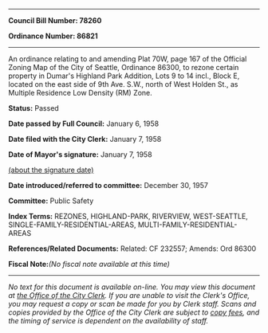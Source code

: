 

********

**Council Bill Number: 78260**
   
**Ordinance Number: 86821**
********

 An ordinance relating to and amending Plat 70W, page 167 of the Official Zoning Map of the City of Seattle, Ordinance 86300, to rezone certain property in Dumar's Highland Park Addition, Lots 9 to 14 incl., Block E, located on the east side of 9th Ave. S.W., north of West Holden St., as Multiple Residence Low Density (RM) Zone.

**Status:** Passed
   
**Date passed by Full Council:** January 6, 1958
   
**Date filed with the City Clerk:** January 7, 1958
   
**Date of Mayor's signature:** January 7, 1958
   
[(about the signature date)](/~public/approvaldate.htm)
   
   
   
**Date introduced/referred to committee:** December 30, 1957
   
**Committee:** Public Safety
   
   
**Index Terms:** REZONES, HIGHLAND-PARK, RIVERVIEW, WEST-SEATTLE, SINGLE-FAMILY-RESIDENTIAL-AREAS, MULTI-FAMILY-RESIDENTIAL-AREAS

**References/Related Documents:** Related: CF 232557; Amends: Ord 86300

**Fiscal Note:**_(No fiscal note available at this time)_
********

_No text for this document is available on-line. You may view this document at [the Office of the City Clerk](http://www.seattle.gov/leg/clerk/contactUs.htm). If you are unable to visit the Clerk's Office, you may request a copy or scan be made for you by Clerk staff. Scans and copies provided by the Office of the City Clerk are subject to [copy fees](http://clerk.seattle.gov/~public/clerkfees.htm), and the timing of service is dependent on the availability of staff._

